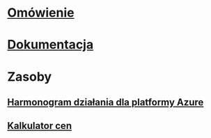 # [Omówienie](index.md)
# [Dokumentacja](http://docs.microsoft.com/dotnet/api/?term=Microsoft.Azure)
# Zasoby
## [Harmonogram działania dla platformy Azure](https://azure.microsoft.com/roadmap/)
## [Kalkulator cen](https://azure.microsoft.com/pricing/calculator/)

